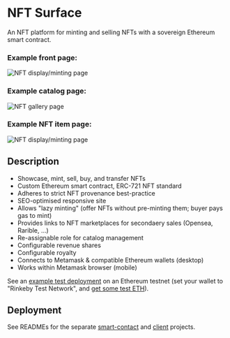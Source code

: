 # NFT Surface

An NFT platform for minting and selling NFTs with a sovereign Ethereum smart contract. 

### Example front page:

![NFT display/minting page](/docs/images/front.png?raw=true "NFT display/minting page")

### Example catalog page:

![NFT gallery page](/docs/images/catalog.png?raw=true "NFT gallery page")

### Example NFT item page:

![NFT display/minting page](/docs/images/nft.png?raw=true "NFT display/minting page")

## Description

* Showcase, mint, sell, buy, and transfer NFTs
* Custom Ethereum smart contract, ERC-721 NFT standard
* Adheres to strict NFT provenance best-practice
* SEO-optimised responsive site
* Allows "lazy minting" (offer NFTs without pre-minting them; buyer pays gas to mint)
* Provides links to NFT marketplaces for secondaery sales (Opensea, Rarible, ...)
* Re-assignable role for catalog management
* Configurable revenue shares
* Configurable royalty
* Connects to Metamask & compatible Ethereum wallets (desktop)
* Works within Metamask browser (mobile)

See an [example test deployment](https://nft-surface.vercel.app/) on an Ethereum testnet (set your wallet to "Rinkeby Test Network", and [get some test ETH](https://www.google.com/search?q=rinkeby+faucet)).

## Deployment

See READMEs for the separate [smart-contact](/smart-contract/) and [client](/client/) projects.
